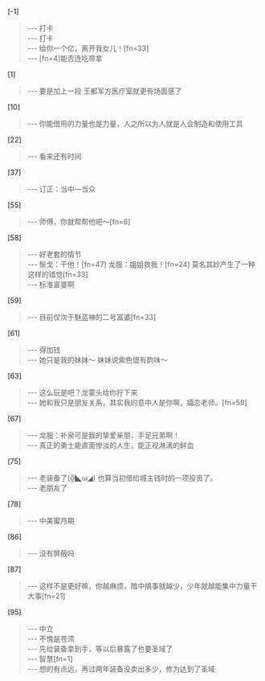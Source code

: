 
[-1] 
>--- 打卡<br>
>--- 打卡<br>
>--- 给你一个亿，离开我女儿！[fn=33]<br>
>--- [fn=4]能否连吃带拿<br>

[1] 
>--- 要是加上一段 王都军方医疗室就更有场面感了<br>

[10] 
>--- 你能借用的力量也是力量，人之所以为人就是人会制造和使用工具<br>

[22] 
>--- 看来还有时间<br>

[37] 
>--- 订正：当中—当众<br>

[55] 
>--- 师傅，你就帮帮他吧～[fn=6]<br>

[58] 
>--- 好老套的情节<br>
>--- 鬃戈：干他！[fn=47]
龙服：姐姐救我！[fn=24]
莫名其妙产生了一种这样的错觉[fn=33]<br>
>--- 标准富婆啊<br>

[59] 
>--- 目前仅次于魅蓝神的二号富婆[fn=33]<br>

[61] 
>--- 得加钱<br>
>--- 她只是我的妹妹～
妹妹说紫色很有韵味～<br>

[63] 
>--- 这么玩是吧？龙蒙头给你拧下来<br>
>--- 她和我只是朋友关系，其实我的意中人是你啊，孀恋老师。[fn=58]<br>

[67] 
>--- 龙服：补泉可是我的挚爱亲朋，手足兄弟啊！<br>
>--- 真正的勇士能直面惨淡的人生，能正视淋漓的鲜血<br>

[75] 
>--- 老装备了(╬◣ω◢)
也算当初借给城主钱时的一项投资了。<br>
>--- 老朋友了<br>

[78] 
>--- 中美蜜月期<br>

[86] 
>--- 没有屏蔽吗<br>

[87] 
>--- 这样不是更好嘛，你越麻烦，暗中搞事就越少，少年就越能集中力量干大事[fn=21]<br>

[95] 
>--- 中立<br>
>--- 不愧是苍须<br>
>--- 先给装备拿到手，等以后暴露了也要圣域了<br>
>--- 智慧[fn=1]<br>
>--- 想的有点远，再过两年装备没卖出多少，修为达到了圣域<br>
